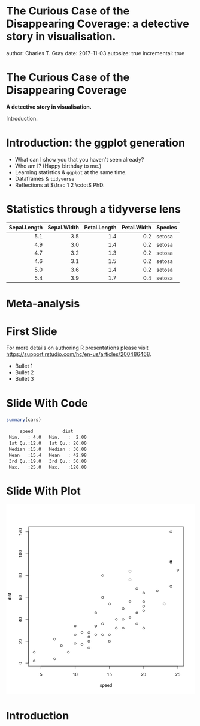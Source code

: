 The Curious Case of the Disappearing Coverage: a detective story in visualisation.
========================================================
author: Charles T. Gray
date: 2017-11-03
autosize: true
incremental: true



The Curious Case of the Disappearing Coverage
========================================================
**A detective story in visualisation.**

Introduction.

Introduction: the ggplot generation
========================================================

- What can I show you that you haven't seen already?
- Who am I? (Happy birthday to me.)
- Learning statistics & `ggplot` at the same time.
- Dataframes & `tidyverse`
- Reflections at $\frac 1 2 \cdot$ PhD.

Statistics through a tidyverse lens
========================================================


| Sepal.Length| Sepal.Width| Petal.Length| Petal.Width|Species |
|------------:|-----------:|------------:|-----------:|:-------|
|          5.1|         3.5|          1.4|         0.2|setosa  |
|          4.9|         3.0|          1.4|         0.2|setosa  |
|          4.7|         3.2|          1.3|         0.2|setosa  |
|          4.6|         3.1|          1.5|         0.2|setosa  |
|          5.0|         3.6|          1.4|         0.2|setosa  |
|          5.4|         3.9|          1.7|         0.4|setosa  |



Meta-analysis
========================================================







First Slide
========================================================

For more details on authoring R presentations please visit <https://support.rstudio.com/hc/en-us/articles/200486468>.

- Bullet 1
- Bullet 2
- Bullet 3

Slide With Code
========================================================


```r
summary(cars)
```

```
     speed           dist       
 Min.   : 4.0   Min.   :  2.00  
 1st Qu.:12.0   1st Qu.: 26.00  
 Median :15.0   Median : 36.00  
 Mean   :15.4   Mean   : 42.98  
 3rd Qu.:19.0   3rd Qu.: 56.00  
 Max.   :25.0   Max.   :120.00  
```

Slide With Plot
========================================================

![plot of chunk unnamed-chunk-2](curiouscov-figure/unnamed-chunk-2-1.png)

Introduction
========================================================

